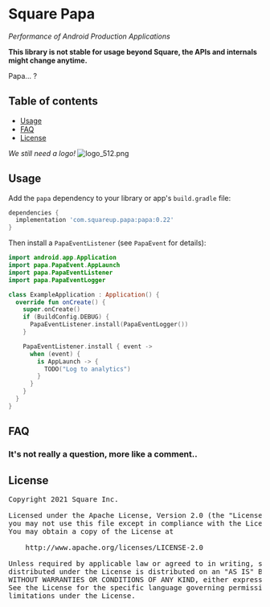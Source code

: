 # Square Papa

_Performance of Android Production Applications_

**This library is not stable for usage beyond Square, the APIs and internals might change anytime.**

Papa... ?

## Table of contents

* [Usage](#usage)
* [FAQ](#faq)
* [License](#license)

_We still need a logo!_
![logo_512.png](assets/logo_512.png)

## Usage

Add the `papa` dependency to your library or app's `build.gradle` file:

```gradle
dependencies {
  implementation 'com.squareup.papa:papa:0.22'
}
```

Then install a `PapaEventListener` (see `PapaEvent` for details):

```kotlin
import android.app.Application
import papa.PapaEvent.AppLaunch
import papa.PapaEventListener
import papa.PapaEventLogger

class ExampleApplication : Application() {
  override fun onCreate() {
    super.onCreate()
    if (BuildConfig.DEBUG) {
      PapaEventListener.install(PapaEventLogger())
    }

    PapaEventListener.install { event ->
      when (event) {
        is AppLaunch -> {
          TODO("Log to analytics")
        }
      }
    }
  }
}
```

## FAQ

### It's not really a question, more like a comment..

## License

<pre>
Copyright 2021 Square Inc.

Licensed under the Apache License, Version 2.0 (the "License");
you may not use this file except in compliance with the License.
You may obtain a copy of the License at

    http://www.apache.org/licenses/LICENSE-2.0

Unless required by applicable law or agreed to in writing, software
distributed under the License is distributed on an "AS IS" BASIS,
WITHOUT WARRANTIES OR CONDITIONS OF ANY KIND, either express or implied.
See the License for the specific language governing permissions and
limitations under the License.
</pre>
